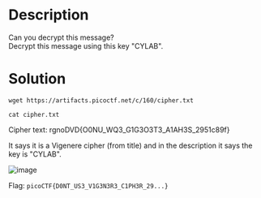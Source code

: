 # Description

Can you decrypt this message? <br>
Decrypt this message using this key "CYLAB".

# Solution

```wget https://artifacts.picoctf.net/c/160/cipher.txt```

```cat cipher.txt```

Cipher text: rgnoDVD{O0NU_WQ3_G1G3O3T3_A1AH3S_2951c89f}

It says it is a Vigenere cipher (from title) and in the description it says the key is "CYLAB".

![image](https://user-images.githubusercontent.com/91398631/236651167-fb34b7db-9503-4f81-ae33-ca0a29db3901.png)

Flag: ```picoCTF{D0NT_US3_V1G3N3R3_C1PH3R_29...}```
